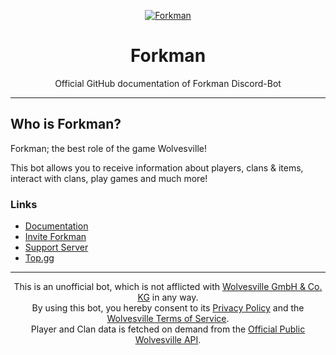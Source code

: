 <link rel="stylesheet" type="text/css" href="css/style.css">
<div align="center">

[![Forkman](https://cdn.discordapp.com/emojis/1092882485291003954.png?size=4096&quality=high)](https://discord.gg/DEEZY5cwpy)

# Forkman
Official GitHub documentation of Forkman Discord-Bot

</div>

---
## Who is Forkman?
Forkman; the best role of the game Wolvesville!

This bot allows you to receive information about players, clans & items, interact with clans, play games and much more!

### Links
- [Documentation](https://xnickydev.gitbook.io/forkman)
- [Invite Forkman](https://discord.com/oauth2/authorize?client_id=1037396167123816499&scope=bot%20applications.commands&permissions=388161)
- [Support Server](https://discord.gg/DEEZY5cwpy)
- [Top.gg](https://top.gg/bot/1037396167123816499/)

---
<div align="center">
<footer>
  <p>This is an unofficial bot, which is not afflicted with <a href="https://www.wolvesville.com">Wolvesville GmbH & Co. KG</a> in any way.<br>By using this bot, you hereby consent to its <a href="">Privacy Policy</a> and the <a href="https://api-docs.wolvesville.com/#/tos">Wolvesville Terms of Service</a>.<br>Player and Clan data is fetched on demand from the <a href="https://api-docs.wolvesville.com">Official Public Wolvesville API</a>.</p>
</footer>
</div>
